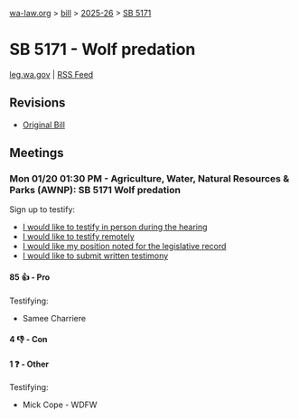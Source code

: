 [wa-law.org](/) > [bill](/bill/) > [2025-26](/bill/2025-26/) > [SB 5171](/bill/2025-26/sb/5171/)

# SB 5171 - Wolf predation
[leg.wa.gov](https://app.leg.wa.gov/billsummary?BillNumber=5171&Year=2025&Initiative=false) | [RSS Feed](./rss.xml)

## Revisions
* [Original Bill](1/)

## Meetings
### Mon 01/20 01:30 PM - Agriculture, Water, Natural Resources & Parks (AWNP): SB 5171 Wolf predation
Sign up to testify:
* [I would like to testify in person during the hearing](https://app.leg.wa.gov/csi/Testifier/Add?chamber=House&mId=32470&aId=161530&caId=24724&tId=1)
* [I would like to testify remotely](https://app.leg.wa.gov/csi/Testifier/Add?chamber=House&mId=32470&aId=161530&caId=24724&tId=2)
* [I would like my position noted for the legislative record](https://app.leg.wa.gov/csi/Testifier/Add?chamber=House&mId=32470&aId=161530&caId=24724&tId=3)
* [I would like to submit written testimony](https://app.leg.wa.gov/csi/Testifier/Add?chamber=House&mId=32470&aId=161530&caId=24724&tId=4)

#### 85 👍 - Pro
Testifying:
* Samee Charriere

#### 4 👎 - Con

#### 1 ❓ - Other
Testifying:
* Mick Cope - WDFW
